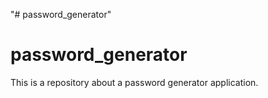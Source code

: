 "# password_generator" 
# password_generator
This is a repository about a password generator application.
